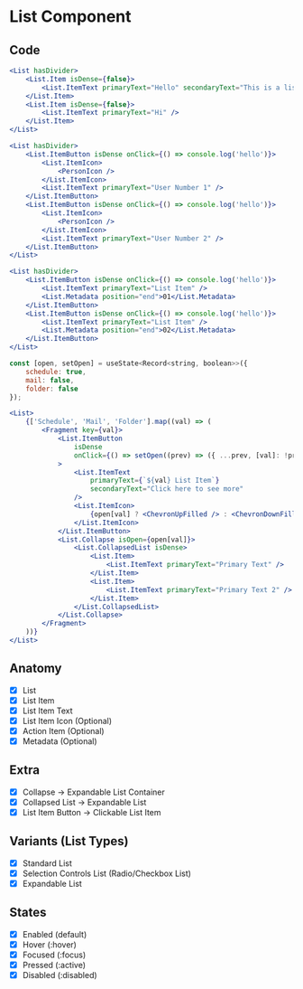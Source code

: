 # List Component

## Code

```jsx
<List hasDivider>
    <List.Item isDense={false}>
        <List.ItemText primaryText="Hello" secondaryText="This is a list text" />
    </List.Item>
    <List.Item isDense={false}>
        <List.ItemText primaryText="Hi" />
    </List.Item>
</List>
```

```jsx
<List hasDivider>
    <List.ItemButton isDense onClick={() => console.log('hello')}>
        <List.ItemIcon>
            <PersonIcon />
        </List.ItemIcon>
        <List.ItemText primaryText="User Number 1" />
    </List.ItemButton>
    <List.ItemButton isDense onClick={() => console.log('hello')}>
        <List.ItemIcon>
            <PersonIcon />
        </List.ItemIcon>
        <List.ItemText primaryText="User Number 2" />
    </List.ItemButton>
</List>
```

```jsx
<List hasDivider>
    <List.ItemButton isDense onClick={() => console.log('hello')}>
        <List.ItemText primaryText="List Item" />
        <List.Metadata position="end">01</List.Metadata>
    </List.ItemButton>
    <List.ItemButton isDense onClick={() => console.log('hello')}>
        <List.ItemText primaryText="List Item" />
        <List.Metadata position="end">02</List.Metadata>
    </List.ItemButton>
</List>
```

```jsx
const [open, setOpen] = useState<Record<string, boolean>>({
    schedule: true,
    mail: false,
    folder: false
});

<List>
    {['Schedule', 'Mail', 'Folder'].map((val) => (
        <Fragment key={val}>
            <List.ItemButton
                isDense
                onClick={() => setOpen((prev) => ({ ...prev, [val]: !prev[val] }))}
            >
                <List.ItemText
                    primaryText={`${val} List Item`}
                    secondaryText="Click here to see more"
                />
                <List.ItemIcon>
                    {open[val] ? <ChevronUpFilled /> : <ChevronDownFilled />}
                </List.ItemIcon>
            </List.ItemButton>
            <List.Collapse isOpen={open[val]}>
                <List.CollapsedList isDense>
                    <List.Item>
                        <List.ItemText primaryText="Primary Text" />
                    </List.Item>
                    <List.Item>
                        <List.ItemText primaryText="Primary Text 2" />
                    </List.Item>
                </List.CollapsedList>
            </List.Collapse>
        </Fragment>
    ))}
</List>
```

## Anatomy

-   [x] List
-   [x] List Item
-   [x] List Item Text
-   [x] List Item Icon (Optional)
-   [x] Action Item (Optional)
-   [x] Metadata (Optional)

## Extra

-   [x] Collapse -> Expandable List Container
-   [x] Collapsed List -> Expandable List
-   [x] List Item Button -> Clickable List Item

## Variants (List Types)

-   [x] Standard List
-   [x] Selection Controls List (Radio/Checkbox List)
-   [x] Expandable List

## States

-   [x] Enabled (default)
-   [x] Hover (:hover)
-   [x] Focused (:focus)
-   [x] Pressed (:active)
-   [x] Disabled (:disabled)
